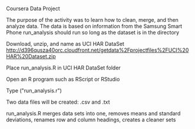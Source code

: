 Coursera Data Project

The purpose of the activity was to learn how to clean, merge, and then analyze data.
The data is based on information from the Samsung Smart Phone
run_analysis should run so long as the dataset is in the directory

Download, unzip, and name as UCI HAR DataSet
http://d396qusza40orc.cloudfront.net/getdata%2Fprojectfiles%2FUCI%20HAR%20Dataset.zip

Place run_analysis.R in UCI HAR DataSet folder

Open an R program such as RScript or RStudio

Type ("run_analysis.r")

Two data files will be created: .csv and .txt

run_analysis.R merges data sets into one, removes means and standard deviations, renames 
row and column headings, creates a cleaner sets